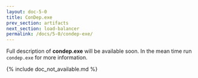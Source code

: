 ```yaml
---
layout: doc-5-0
title: ConDep.exe
prev_section: artifacts
next_section: load-balancer
permalink: /docs/5-0/condep-exe/
---
```


Full description of **condep.exe** will be available soon. In the mean time run
`condep.exe` for more information.

{% include doc_not_available.md %}
